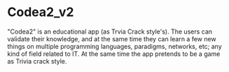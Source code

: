 # Codea2_v2
"Codea2" is an educational app (as Trvia Crack style's). The users can validate their knowledge, and at the same time they can learn a few new things on multiple programming languages, paradigms, networks, etc; any kind of field related to IT. At the same time the app pretends to be a game as Trivia crack style. 
